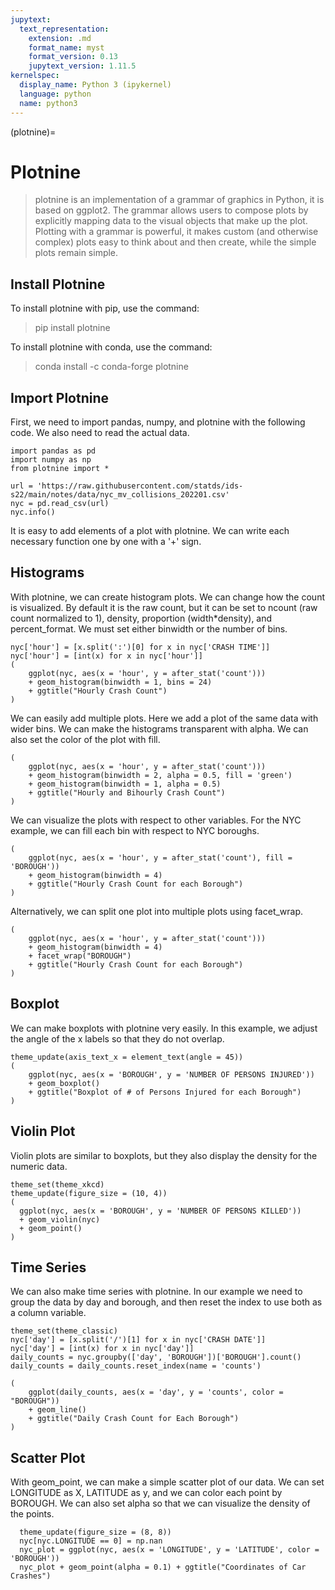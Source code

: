 ```yaml
---
jupytext:
  text_representation:
    extension: .md
    format_name: myst
    format_version: 0.13
    jupytext_version: 1.11.5
kernelspec:
  display_name: Python 3 (ipykernel)
  language: python
  name: python3
---
```


(plotnine)=

# Plotnine

> plotnine is an implementation of a grammar of graphics in Python, it is based on ggplot2. The grammar allows users to compose plots by explicitly mapping data to the visual objects that make up the plot. Plotting with a grammar is powerful, it makes custom (and otherwise complex) plots easy to think about and then create, while the simple plots remain simple.



## Install Plotnine

To install plotnine with pip, use the command: 
> pip install plotnine

To install plotnine with conda, use the command:
> conda install -c conda-forge plotnine

## Import Plotnine
First, we need to import pandas, numpy, and plotnine with the following code. We also need to read the actual data.


```{code-cell}
import pandas as pd
import numpy as np
from plotnine import *

url = 'https://raw.githubusercontent.com/statds/ids-s22/main/notes/data/nyc_mv_collisions_202201.csv'
nyc = pd.read_csv(url)
nyc.info()
```

It is easy to add elements of a plot with plotnine. We can write each necessary function one by one with a '+' sign.

## Histograms
With plotnine, we can create histogram plots. We can change how the count is visualized. By default it is the raw count, but it can be set to ncount (raw count normalized to 1), density, proportion (width*density), and percent_format. We must set either binwidth or the number of bins. 


```{code-cell}
nyc['hour'] = [x.split(':')[0] for x in nyc['CRASH TIME']]
nyc['hour'] = [int(x) for x in nyc['hour']]
(
    ggplot(nyc, aes(x = 'hour', y = after_stat('count')))
    + geom_histogram(binwidth = 1, bins = 24)
    + ggtitle("Hourly Crash Count")
)
```

We can easily add multiple plots. Here we add a plot of the same data with wider bins. We can make the histograms transparent with alpha. We can also set the color of the plot with fill.


```{code-cell}
(
    ggplot(nyc, aes(x = 'hour', y = after_stat('count')))
    + geom_histogram(binwidth = 2, alpha = 0.5, fill = 'green')
    + geom_histogram(binwidth = 1, alpha = 0.5)
    + ggtitle("Hourly and Bihourly Crash Count")
)
```

We can visualize the plots with respect to other variables. For the NYC example, we can fill each bin with respect to NYC boroughs.


```{code-cell}
(
    ggplot(nyc, aes(x = 'hour', y = after_stat('count'), fill = 'BOROUGH'))
    + geom_histogram(binwidth = 4)
    + ggtitle("Hourly Crash Count for each Borough")
)
```

Alternatively, we can split one plot into multiple plots using facet_wrap.


```{code-cell}
(
    ggplot(nyc, aes(x = 'hour', y = after_stat('count')))
    + geom_histogram(binwidth = 4)
    + facet_wrap("BOROUGH")
    + ggtitle("Hourly Crash Count for each Borough")
)
```

## Boxplot
We can make boxplots with plotnine very easily. In this example, we adjust the angle of the x labels so that they do not overlap.


```{code-cell}
theme_update(axis_text_x = element_text(angle = 45))
(
    ggplot(nyc, aes(x = 'BOROUGH', y = 'NUMBER OF PERSONS INJURED'))
    + geom_boxplot()
    + ggtitle("Boxplot of # of Persons Injured for each Borough")
)
```

## Violin Plot
Violin plots are similar to boxplots, but they also display the density for the numeric data. 


```{code-cell}
theme_set(theme_xkcd)
theme_update(figure_size = (10, 4))
(
  ggplot(nyc, aes(x = 'BOROUGH', y = 'NUMBER OF PERSONS KILLED'))
  + geom_violin(nyc)
  + geom_point()
)
```

## Time Series
We can also make time series with plotnine. In our example we need to group the data by day and borough, and then reset the index to use both as a column variable.


```{code-cell}
theme_set(theme_classic)
nyc['day'] = [x.split('/')[1] for x in nyc['CRASH DATE']]
nyc['day'] = [int(x) for x in nyc['day']]
daily_counts = nyc.groupby(['day', 'BOROUGH'])['BOROUGH'].count()
daily_counts = daily_counts.reset_index(name = 'counts')

(
    ggplot(daily_counts, aes(x = 'day', y = 'counts', color = "BOROUGH"))
    + geom_line()
    + ggtitle("Daily Crash Count for Each Borough")
)
```

## Scatter Plot
With geom_point, we can make a simple scatter plot of our data. We can set LONGITUDE as X, LATITUDE as y, and we can color each point by BOROUGH. We can also set alpha so that we can visualize the density of the points.


```{code-cell}
  theme_update(figure_size = (8, 8))  
  nyc[nyc.LONGITUDE == 0] = np.nan
  nyc_plot = ggplot(nyc, aes(x = 'LONGITUDE', y = 'LATITUDE', color = 'BOROUGH'))
  nyc_plot + geom_point(alpha = 0.1) + ggtitle("Coordinates of Car Crashes")
```
